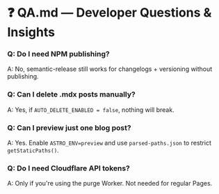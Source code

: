 # ❓ QA.md — Developer Questions & Insights

### Q: Do I need NPM publishing?
A: No, semantic-release still works for changelogs + versioning without publishing.

### Q: Can I delete .mdx posts manually?
A: Yes, if `AUTO_DELETE_ENABLED = false`, nothing will break.

### Q: Can I preview just one blog post?
A: Yes. Enable `ASTRO_ENV=preview` and use `parsed-paths.json` to restrict `getStaticPaths()`.

### Q: Do I need Cloudflare API tokens?
A: Only if you're using the purge Worker. Not needed for regular Pages.
